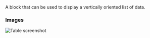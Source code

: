 A block that can be used to display a vertically oriented list of data.

### Images

![Table screenshot](https://gitlab.com/appsemble/appsemble/-/raw/0.17.6/docs/images/list.png)
